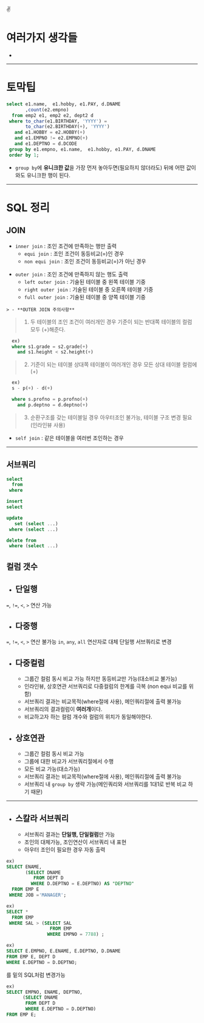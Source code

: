:v:
# 여러가지 생각들


- 

---
# 토막팁
```sql
select e1.name,  e1.hobby, e1.PAY, d.DNAME
       ,count(e2.empno)
  from emp2 e1, emp2 e2, dept2 d
 where to_char(e1.BIRTHDAY, 'YYYY') = 
       to_char(e2.BIRTHDAY(+), 'YYYY') 
   and e1.HOBBY = e2.HOBBY(+)
   and e1.EMPNO != e2.EMPNO(+)
   and e1.DEPTNO = d.DCODE
 group by e1.empno, e1.name,  e1.hobby, e1.PAY, d.DNAME
 order by 1;
 ```
- `group by`에 **유니크한 값**을 가장 먼저 놓아두면(필요하지 않더라도) 뒤에 어떤 값이 와도 유니크한 행이 된다.
---
# SQL 정리
## JOIN
- `inner join` : 조인 조건에 만족하는 행만 출력
    - `equi join` : 조인 조건이 동등비교(=)인 경우
    - `non equi join` : 조인 조건이 동등비교(=)가 아닌 경우
>

- `outer join` : 조인 조건에 만족하지 않는 행도 출력
    - `left outer join` : 기술된 테이블 중 왼쪽 테이블 기중
    - `right outer join` : 기술된 테이블 중 오른쪽 테이블 기중
    - `full outer join` : 기술된 테이블 중 양쪽 테이블 기중
>
    > - **OUTER JOIN 주의사항**
> 1. 두 테이블의 조인 조건이 여러개인 경우 기준이 되는 반대쪽 테이블의 컬럼 모두 (+)해준다.
    
  ```sql
    ex)
    where s1.grade = s2.grade(+)
      and s1.height < s2.height(+)
  ```
> 2. 기준이 되는 테이블 상대쪽 테이블이 여러개인 경우 모든 상대 테이블 컬럼에 (+)
  ```sql
    ex)
    s - p(+) - d(+)

    where s.profno = p.profno(+)
      and p.deptno = d.deptno(+)
  ```
> 3. 순환구조를 갖는 테이블일 경우 아우터조인 불가능, 테이블 구조 변경 필요(인라인뷰 사용)


- `self join` : 같은 테이블을 여러번 조인하는 경우

--- 
## 서브쿼리
```sql
select 
  from 
 where 

insert
select

update
   set (select ...)
 where (select ...)

delete from
 where (select ...)
 ```
## 컬럼 갯수

 - 단일행
    - 
  `=`, `!=`, `<`, `>` 연산 가능
 - 다중행
    -
  `=`, `!=`, `<`, `>` 연산 불가능
  `in`, `any`, `all` 연산자로 대체
  단일행 서브쿼리로 변경
  - 다중컬럼
      -
    - 그룹간 컬럼 동시 비교 가능
  하지만 동등비교만 가능(대소비교 불가능)
    - 인라인뷰, 상호연관 서브쿼리로 다중컬럼의 한계를 극복 (non equi 비교를 위함)
    - 서브쿼리 결과는 비교목적(where절에 사용), 메인쿼리절에 출력 불가능
    - 서브쿼리의 결과컬럼이 **여러개**이다.
    - 비교하고자 하는 컬럼 개수와 컬럼의 위치가 동일해야한다.


  - 상호연관
      -
    - 그룹간 컬럼 동시 비교 가능
    - 그룹에 대한 비교가 서브쿼리절에서 수행
    - 모든 비교 가능(대소가능)
    - 서브쿼리 결과는 비교목적(where절에 사용), 메인쿼리절에 출력 불가능
    - 서브쿼리 내 `group by` 생략 가능(메인쿼리와 서브쿼리를 1대1로 반복 비교 하기 때문)
---
  - 스칼라 서브쿼리
    - 
    - 서브쿼리 결과는 **단일행, 단일컬럼**만 가능
    - 조인의 대체가능, 조인연산이 서브쿼리 내 표현
    - 아우터 조인이 필요한  경우 자동 출력
```sql
ex)
SELECT ENAME,
       (SELECT DNAME 
          FROM DEPT D 
         WHERE D.DEPTNO = E.DEPTNO) AS "DEPTNO"
  FROM EMP E
 WHERE JOB ='MANAGER';
 ```
```sql
ex)
SELECT * 
  FROM EMP 
 WHERE SAL > (SELECT SAL 
                FROM EMP 
               WHERE EMPNO = 7788) ;
  ```
```sql
ex)
SELECT E.EMPNO, E.ENAME, E.DEPTNO, D.DNAME
FROM EMP E, DEPT D
WHERE E.DEPTNO = D.DEPTNO;
```
를 밑의 SQL처럼 변경가능
```sql
ex)
SELECT EMPNO, ENAME, DEPTNO, 
      (SELECT DNAME 
       FROM DEPT D 
       WHERE E.DEPTNO = D.DEPTNO)
FROM EMP E;
```